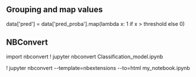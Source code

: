 ## Grouping and map values
data['pred'] = data['pred_proba'].map(lambda x: 1 if x > threshold else 0)

## NBConvert
import nbconvert
! jupyter nbconvert Classification_model.ipynb

! jupyter nbconvert --template=nbextensions --to=html my_notebook.ipynb
